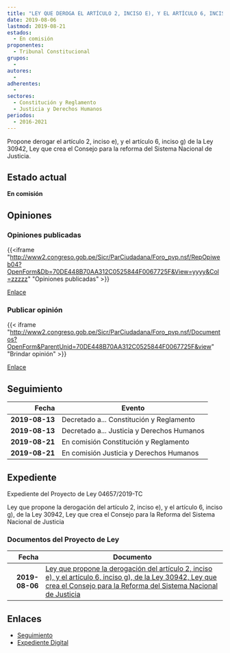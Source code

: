 ```yaml
---
title: "LEY QUE DEROGA EL ARTÍCULO 2, INCISO E), Y EL ARTÍCULO 6, INCISO G) DE LA LEY 30942, LEY QUE CREA EL CONSEJO PARA LA REFORMA DEL SISTEMA NACIONAL DE JUSTICIA"
date: 2019-08-06
lastmod: 2019-08-21
estados: 
  - En comisión
proponentes: 
  - Tribunal Constitucional
grupos: 
  - 
autores: 
  - 
adherentes: 
  - 
sectores: 
  - Constitución y Reglamento
  - Justicia y Derechos Humanos
periodos: 
  - 2016-2021
---
```


Propone derogar el artículo 2, inciso e), y el artículo 6, inciso g) de la Ley 30942, Ley que crea el Consejo para la reforma del Sistema Nacional de Justicia.


## Estado actual

**En comisión**

## Opiniones

### Opiniones publicadas

{{<iframe "http://www2.congreso.gob.pe/Sicr/ParCiudadana/Foro_pvp.nsf/RepOpiweb04?OpenForm&Db=70DE448B70AA312C0525844F0067725F&View=yyyy&Col=zzzzz" "Opiniones publicadas" >}}

[Enlace](http://www2.congreso.gob.pe/Sicr/ParCiudadana/Foro_pvp.nsf/RepOpiweb04?OpenForm&Db=70DE448B70AA312C0525844F0067725F&View=yyyy&Col=zzzzz)
### Publicar opinión

{{< iframe "http://www2.congreso.gob.pe/Sicr/ParCiudadana/Foro_pvp.nsf/Documentos?OpenForm&ParentUnid=70DE448B70AA312C0525844F0067725F&view" "Brindar opinión" >}}

[Enlace](http://www2.congreso.gob.pe/Sicr/ParCiudadana/Foro_pvp.nsf/Documentos?OpenForm&ParentUnid=70DE448B70AA312C0525844F0067725F&view)

## Seguimiento

| Fecha | Evento |
|------:|--------|
| **2019-08-13** | Decretado a... Constitución y Reglamento|
| **2019-08-13** | Decretado a... Justicia y Derechos Humanos|
| **2019-08-21** | En comisión Constitución y Reglamento|
| **2019-08-21** | En comisión Justicia y Derechos Humanos|


## Expediente

Expediente del Proyecto de Ley 04657/2019-TC

Ley que propone la derogación del artículo 2, inciso e), y el artículo 6, inciso g), de la Ley 30942, Ley que crea el Consejo para la Reforma del Sistema Nacional de Justicia


### Documentos del Proyecto de Ley

| Fecha | Documento |
|------:|--------|
| **2019-08-06** | [Ley que propone la derogación del artículo 2, inciso e), y el artículo 6, inciso g), de la Ley 30942, Ley que crea el Consejo para la Reforma del Sistema Nacional de Justicia](http://www.leyes.congreso.gob.pe/Documentos/2016_2021/Proyectos_de_Ley_y_de_Resoluciones_Legislativas/PL0465720190806.pdf) |

## Enlaces 

- [Seguimiento](http://www2.congreso.gob.pe/Sicr/TraDocEstProc/CLProLey2016.nsf/f7fff46988ca05b1052578e100829cc7/3f04b0e503449f860525844f005862e6?OpenDocument)
- [Expediente Digital](http://www2.congreso.gob.pe/Sicr/TraDocEstProc/CLProLey2016.nsf/f7fff46988ca05b1052578e100829cc7/3f04b0e503449f860525844f005862e6?OpenDocument&Click=05257FB7005EB655.eb71d0cf91d8294e05256cdf006b5706/$Body/0.1C6C)
